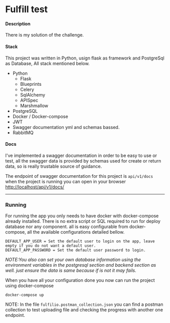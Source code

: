 # Fulfill test

#### Description

There is my solution of the challenge.

#### Stack

This project was written in Python, usign flask as framework and PostgreSql as Database, All stack mentioned below.

+ Python
    + Flask
    + Blueprints
    + Celery
    + SqlAlchemy
    + APISpec
    + Marshmallow
+ PostgreSQL
+ Docker / Docker-compose
+ JWT
+ Swagger documentation yml and schemas bassed.
+ RabbitMQ


#### Docs
I've implemented a swagger documentation in order to be easy to use or test, all the swagger data is provided by schemas used for create or return data, so is really trustable source of guidance.

The endpoint of swagger documentation for this project is `api/v1/docs` when the project is running you can open in your browser [http://localhost/api/v1/docs/]

-------
### Running
   
For running the app you only needs to have docker with docker-compose already installed.
There is no extra script or SQL required to run for deploy database nor any component. 
all is easy configurable from docker-compose, all the available configurations detailed bellow.


    DEFAULT_APP_USER = Set the default user to login on the app, leave empty if you do not want a default user.
    DEFAULT_APP_PASSWORD = Set the default user password to login.

_NOTE:You also can set your own database information using the environment variables in the postgresql section and backend section as well. just ensure the data is same because if is not it may fails._


When you have all your configuration done you now can run the project using docker-compose

`docker-compose up`


NOTE: In the file `fulfilio.postman_collection.json` you can find a postman collection to test uploading file and checking the progress with another one endpoint.


[http://localhost/api/v1/docs/]: http://localhost/api/v1/docs/